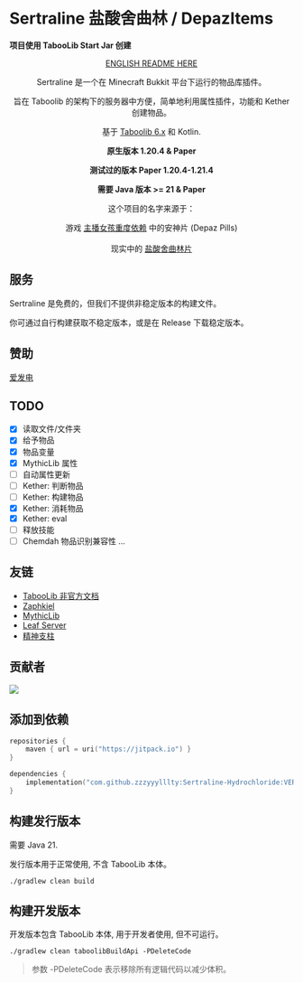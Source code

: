 # Sertraline 盐酸舍曲林 / DepazItems

**项目使用 TabooLib Start Jar 创建**

<div align="center">

[ENGLISH README HERE](README-EN.md)

Sertraline 是一个在 Minecraft Bukkit 平台下运行的物品库插件。

旨在 Taboolib 的架构下的服务器中方便，简单地利用属性插件，功能和 Kether 创建物品。

基于 <a href = "https://tabooproject.org">Taboolib 6.x</a> 和 Kotlin.

**原生版本 1.20.4 & Paper**

**测试过的版本 Paper 1.20.4-1.21.4**

**需要 Java 版本 >= 21 & Paper**

这个项目的名字来源于：
<div style="text-align: center;">游戏 <a href = "https://needystreameroverload.wiki.gg/wiki/">主播女孩重度依赖</a> 中的安神片 (Depaz Pills)</div><br>
<div style="text-align: center;">现实中的 <a href = "https://baike.baidu.com/item/%E7%9B%90%E9%85%B8%E8%88%8D%E6%9B%B2%E6%9E%97%E7%89%87/8353072">盐酸舍曲林片</a></div>
</div>

## 服务

Sertraline 是免费的，但我们不提供非稳定版本的构建文件。

你可通过自行构建获取不稳定版本，或是在 Release 下载稳定版本。

## 赞助

[爱发电](https://afdian.com/a/liminalskyline)

## TODO
- [x] 读取文件/文件夹
- [x] 给予物品
- [x] 物品变量
- [x] MythicLib 属性
- [ ] 自动属性更新
- [ ] Kether: 判断物品
- [ ] Kether: 构建物品
- [x] Kether: 消耗物品
- [x] Kether: eval
- [ ] 释放技能
- [ ] Chemdah 物品识别兼容性
...

## 友链   
- [TabooLib 非官方文档](https://taboolib.feishu.cn/)
- [Zaphkiel](https://github.com/TabooLib/zaphkiel)
- [MythicLib](https://www.spigotmc.org/resources/mmolib-mythiclib.90306/)
- [Leaf Server](https://github.com/Winds-Studio/Leaf)
- [精神支柱](https://needystreameroverload.wiki.gg/wiki/Ame-chan)

## 贡献者

<a href="https://github.com/zzzyyylllty/Sertraline-Hydrochloride/graphs/contributors">
  <img src="https://stg.contrib.rocks/image?repo=zzzyyylllty/Sertraline-Hydrochloride" />
</a>

## 添加到依赖

```kotlin
repositories {
    maven { url = uri("https://jitpack.io") }
}

dependencies {
    implementation("com.github.zzzyyylllty:Sertraline-Hydrochloride:VERSION")
}
```

## 构建发行版本

需要 Java 21.

发行版本用于正常使用, 不含 TabooLib 本体。

```
./gradlew clean build
```

## 构建开发版本

开发版本包含 TabooLib 本体, 用于开发者使用, 但不可运行。

```
./gradlew clean taboolibBuildApi -PDeleteCode
```

> 参数 -PDeleteCode 表示移除所有逻辑代码以减少体积。

